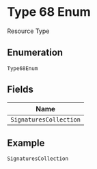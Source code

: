 
# Type 68 Enum

Resource Type

## Enumeration

`Type68Enum`

## Fields

| Name |
|  --- |
| `SignaturesCollection` |

## Example

```
SignaturesCollection
```

